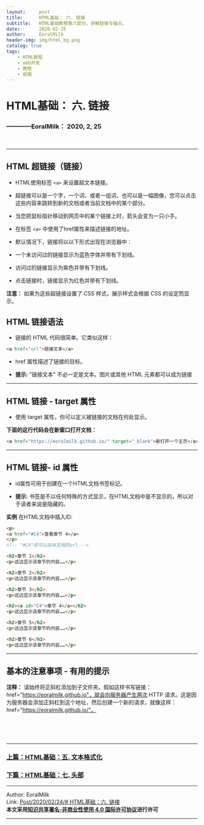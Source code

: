 ```yaml
---
layout:     post                    
title:      HTML基础： 六. 链接      
subtitle:   HTML基础教程第六部分，讲解链接与锚点。
date:       2020-02-25           
author:     EoralMilk             
header-img: img/html_bg.png    
catalog: true                    
tags:        
    - HTML教程
    - web开发
    - 教程
    - 前端
---
```



# HTML基础： 六. 链接
### ————EoralMilk： 2020, 2, 25
<br/>  

---
## HTML 超链接（链接）
- HTML使用标签 `<a>` 来设置超文本链接。

- 超链接可以是一个字，一个词，或者一组词，也可以是一幅图像，您可以点击这些内容来跳转到新的文档或者当前文档中的某个部分。

- 当您把鼠标指针移动到网页中的某个链接上时，箭头会变为一只小手。

- 在标签 `<a>` 中使用了href属性来描述链接的地址。

- 默认情况下，链接将以以下形式出现在浏览器中：

- 一个未访问过的链接显示为蓝色字体并带有下划线。
 
- 访问过的链接显示为紫色并带有下划线。
  
- 点击链接时，链接显示为红色并带有下划线。
  
**注意：** 如果为这些超链接设置了 CSS 样式，展示样式会根据 CSS 的设定而显示。

## HTML 链接语法
- 链接的 HTML 代码很简单。它类似这样：


```html
<a href="url">链接文本</a>
```
- href 属性描述了链接的目标。
  
- **提示:** "链接文本" 不必一定是文本。图片或其他 HTML 元素都可以成为链接


---

## HTML 链接 - target 属性
- 使用 target 属性，你可以定义被链接的文档在何处显示。

**下面的这行代码会在新窗口打开文档：** 

```html
<a href="https://eoralmilk.github.io/" target="_blank">新打开一个主页</a>
```

---

## HTML 链接- id 属性

- id属性可用于创建在一个HTML文档书签标记。

- **提示:** 书签是不以任何特殊的方式显示，在HTML文档中是不显示的，所以对于读者来说是隐藏的。

**实例** 在HTML文档中插入ID:

```html
<p>
<a href="#C4">查看章节 4</a>
</p>
<!-- "#C4"前可以加本文档的url -->

<h2>章节 1</h2>
<p>这边显示该章节的内容……</p>

<h2>章节 2</h2>
<p>这边显示该章节的内容……</p>

<h2>章节 3</h2>
<p>这边显示该章节的内容……</p>

<h2><a id="C4">章节 4</a></h2>
<p>这边显示该章节的内容……</p>

<h2>章节 5</h2>
<p>这边显示该章节的内容……</p>

<h2>章节 6</h2>
<p>这边显示该章节的内容……</p>
```

---

## 基本的注意事项 - 有用的提示
**注释：** 请始终将正斜杠添加到子文件夹。假如这样书写链接：href="https://eoralmilk.github.io"，就会向服务器产生两次 HTTP 请求。这是因为服务器会添加正斜杠到这个地址，然后创建一个新的请求，就像这样：href="https://eoralmilk.github.io/"。


<br/>  
<br/>
<br/>

---  
### [上篇：HTML基础：五. 文本格式化](https://eoralmilk.github.io/2020/02/25/HTML%E5%9F%BA%E7%A1%80-%E4%BA%94/)
### [下篇：HTML基础：七. 头部](https://eoralmilk.github.io/2020/02/25/HTML%E5%9F%BA%E7%A1%80-%E4%B8%83/)


---  

Author: EoralMilk  
Link: [Post/2020/02/24/# HTML基础：六. 链接](https://eoralmilk.github.io/2020/02/25/HTML%E5%9F%BA%E7%A1%80-%E5%85%AD/)   
**本文采用[知识共享署名-非商业性使用 4.0 国际许可协议](https://creativecommons.org/licenses/by-nc-sa/4.0/)进行许可**  

--- 